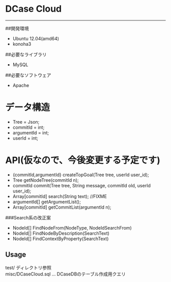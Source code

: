 # DCase Cloud
---
##開発環境
* Ubuntu 12.04(amd64)
* konoha3

##必要なライブラリ
* MySQL

##必要なソフトウェア
* Apache

データ構造
===============
* Tree       = Json;
* commitId   = int;
* argumentId = int;
* userId     = int;

API(仮なので、今後変更する予定です)
================
* {commitId,argumentId} createTopGoal(Tree tree, userId user\_id);
* Tree getNodeTree(commitId n);
* commitId commit(Tree tree, String message, commitId old, userId user\_id);
* Array[commitId] search(String text); //FIXME
* argumentId[] getArgumentList();
* Array[commitId] getCommitList(argumentId n);

###Search系の改正案
* NodeId[] FindNodeFrom(NodeType, NodeIdSearchFrom)
* NodeId[] FindNodeByDescription(SearchText)
* NodeId[] FindContextByProperty(SearchText)

## Usage
test/ ディレクトリ参照<br>
misc/DCaseCloud.sql ... DCaseDBのテーブル作成用クエリ<br>
